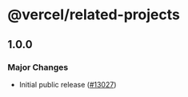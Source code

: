 # @vercel/related-projects

## 1.0.0

### Major Changes

- Initial public release ([#13027](https://github.com/vercel/vercel/pull/13027))
